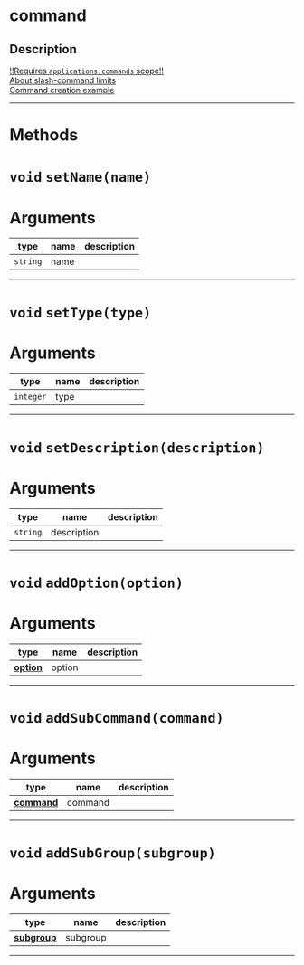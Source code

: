 # command


Description
---
[!!Requires `applications.commands` scope!!](https://discord.com/developers/docs/interactions/slash-commands#authorizing-your-application)  
[About slash-command limits](https://discord.com/developers/docs/interactions/slash-commands#a-quick-note-on-limits)  
[Command creation example](https://github.com/devonium/gm-discordAPI/blob/doc/examples.md#command-creation-example)  


---
# Methods
# `void` `setName(name)`
# Arguments
| type  | name | description |
| ----  | ---- | ----------- |
| `string` | name  |  |

---
# `void` `setType(type)`
# Arguments
| type  | name | description |
| ----  | ---- | ----------- |
| `integer` | type  |  |

---
# `void` `setDescription(description)`
# Arguments
| type  | name | description |
| ----  | ---- | ----------- |
| `string` | description  |  |

---
# `void` `addOption(option)`
# Arguments
| type  | name | description |
| ----  | ---- | ----------- |
| **[option](https://github.com/devonium/gm-discordAPI/blob/doc/option.md#option)** | option  |  |

---
# `void` `addSubCommand(command)`
# Arguments
| type  | name | description |
| ----  | ---- | ----------- |
| **[command](https://github.com/devonium/gm-discordAPI/blob/doc/command.md#command)** | command  |  |

---
# `void` `addSubGroup(subgroup)`
# Arguments
| type  | name | description |
| ----  | ---- | ----------- |
| **[subgroup](https://github.com/devonium/gm-discordAPI/blob/doc/subgroup.md#subgroup)** | subgroup  |  |

---
